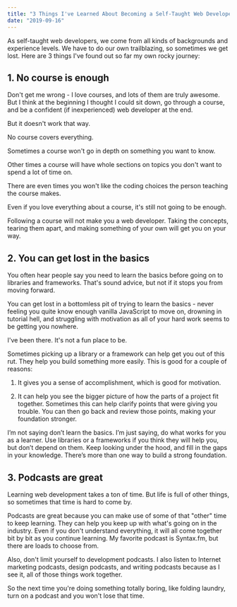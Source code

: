 ```yaml
---
title: "3 Things I've Learned About Becoming a Self-Taught Web Developer"
date: "2019-09-16"
---
```

As self-taught web developers, we come from all kinds of backgrounds and experience levels. We have to do our own trailblazing, so sometimes we get lost. Here are 3 things I've found out so far my own rocky journey:

## 1. No course is enough ##
Don't get me wrong - I love courses, and lots of them are truly awesome. But I think at the beginning I thought I could sit down, go through a course, and be a confident (if inexperienced) web developer at the end.

But it doesn't work that way.

No course covers everything. 

Sometimes a course won't go in depth on something you want to know.

Other times a course will have whole sections on topics you don't want to spend a lot of time on.

There are even times you won't like the coding choices the person teaching the course makes.

Even if you love everything about a course, it's still not going to be enough.

Following a course will not make you a web developer. Taking the concepts, tearing them apart, and making something of your own will get you on your way.
## 2. You can get lost in the basics ##
You often hear people say you need to learn the basics before going on to libraries and frameworks. That's sound advice, but not if it stops you from moving forward.

You can get lost in a bottomless pit of trying to learn the basics - never feeling you quite know enough vanilla JavaScript to move on, drowning in tutorial hell, and struggling with motivation as all of your hard work seems to be getting you nowhere.

I've been there. It's not a fun place to be.

Sometimes picking up a library or a framework can help get you out of this rut. They help you build something more easily. This is good for a couple of reasons: 

1. It gives you a sense of accomplishment, which is good for motivation.

2. It can help you see the bigger picture of how the parts of a project fit together. Sometimes this can help clarify points that were giving you trouble. You can then go back and review those points, making your foundation stronger.

I’m not saying don’t learn the basics. I’m just saying, do what works for you as a learner. Use libraries or a frameworks if you think they will help you, but don’t depend on them. Keep looking under the hood, and fill in the gaps in your knowledge. There’s more than one way to build a strong foundation.
## 3. Podcasts are great ##
Learning web development takes a ton of time. But life is full of other things, so sometimes that time is hard to come by. 

Podcasts are great because you can make use of some of that "other" time to keep learning. They can help you keep up with what's going on in the industry. Even if you don't understand everything, it will all come together bit by bit as you continue learning. My favorite podcast is Syntax.fm, but there are loads to choose from.

Also, don't limit yourself to development podcasts. I also listen to Internet marketing podcasts, design podcasts, and writing podcasts because as I see it, all of those things work together.

So the next time you're doing something totally boring, like folding laundry, turn on a podcast and you won't lose that time.


